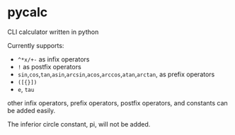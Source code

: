 # pycalc
CLI calculator written in python

Currently supports:
- `^*x/+-` as infix operators
- `!` as postfix operators
- `sin`,`cos`,`tan`,`asin`,`arcsin`,`acos`,`arccos`,`atan`,`arctan`, as prefix operators
- `([{}])`
- `e`, `tau`

other infix operators, prefix operators, postfix operators, and constants can be added easily.

The inferior circle constant, pi, will not be added.
